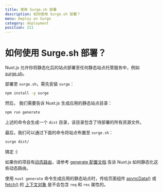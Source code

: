 ```yaml
---
title: 使用 Surge.sh 部署
description: 如何使用 Surge.sh 部署？
menu: Deploy on Surge
category: deployment
position: 211
---
```


# 如何使用 Surge.sh 部署？

Nuxt.js 允许你将静态化后的站点部署至任何静态站点托管服务中，例如 [surge.sh](https://surge.sh/)。

部署至 `surge.sh`，需先安装 `surge`：

```bash
npm install -g surge
```

然后， 我们需要告诉 Nuxt.js 生成应用的静态站点目录：

```bash
npm run generate
```

上述的命令会生成一个 `dist` 目录，该目录包含了待部署的所有资源文件。

最后，我们可以通过下面的命令将站点布置至 `surge.sh`：

```bash
surge dist/
```

搞定 :)

如果你的项目有[动态路由](/guide/routing#动态路由)，请参考 [generate 配置文档](/api/configuration-generate) 告诉 Nuxt.js 如何静态化这些动态路由。

<div class="Alert">

使用 `nuxt generate` 命令生成应用的静态站点时，传给页面组件 [asyncData()](/guide/async-data#asyncData-方法) 或 [fetch()](/guide/vuex-store#fetch-方法) 的 [上下文对象](/api) 是不会包含 `req` 和 `res` 属性的。

</div>
